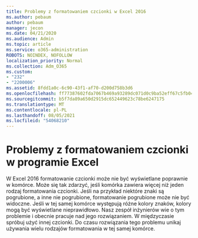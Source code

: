 ```yaml
---
title: Problemy z formatowaniem czcionki w Excel 2016
ms.author: pebaum
author: pebaum
manager: jecon
ms.date: 04/21/2020
ms.audience: Admin
ms.topic: article
ms.service: o365-administration
ROBOTS: NOINDEX, NOFOLLOW
localization_priority: Normal
ms.collection: Adm_O365
ms.custom:
- "232"
- "2200006"
ms.assetid: 8fdd1a0c-6c90-43f1-af70-d200d758b3d6
ms.openlocfilehash: ff77387602fda7067b469a93289dc071d0c9ba52eff67c5fb04f4426e4034eaf
ms.sourcegitcommit: b5f7da89a650d2915dc652449623c78be6247175
ms.translationtype: MT
ms.contentlocale: pl-PL
ms.lasthandoff: 08/05/2021
ms.locfileid: "54068210"
---
```

# <a name="font-formatting-problems-in-excel"></a>Problemy z formatowaniem czcionki w programie Excel

W Excel 2016 formatowanie czcionki może nie być wyświetlane poprawnie w komórce. Może się tak zdarzyć, jeśli komórka zawiera więcej niż jeden rodzaj formatowania czcionki. Jeśli na przykład niektóre znaki są pogrubione, a inne nie pogrubione, formatowanie pogrubione może nie być widoczne. Jeśli w tej samej komórce występują różne kolory znaków, kolory mogą być wyświetlane nieprawidłowo. Nasz zespół inżynierów wie o tym problemie i obecnie pracuje nad jego rozwiązaniem. W międzyczasie spróbuj użyć innej czcionki. Do czasu rozwiązania tego problemu unikaj używania wielu rodzajów formatowania w tej samej komórce.
  